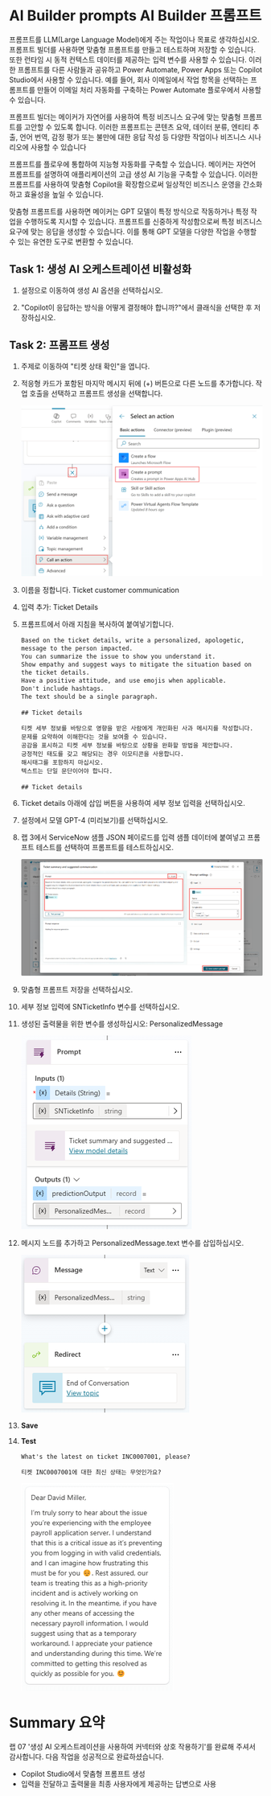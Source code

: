 # AI Builder prompts AI Builder 프롬프트

프롬프트를 LLM(Large Language Model)에게 주는 작업이나 목표로
생각하십시오. 프롬프트 빌더를 사용하면 맞춤형 프롬프트를 만들고
테스트하며 저장할 수 있습니다. 또한 런타임 시 동적 컨텍스트 데이터를
제공하는 입력 변수를 사용할 수 있습니다. 이러한 프롬프트를 다른 사람들과
공유하고 Power Automate, Power Apps 또는 Copilot Studio에서 사용할 수
있습니다. 예를 들어, 회사 이메일에서 작업 항목을 선택하는 프롬프트를
만들어 이메일 처리 자동화를 구축하는 Power Automate 플로우에서 사용할 수
있습니다.

프롬프트 빌더는 메이커가 자연어를 사용하여 특정 비즈니스 요구에 맞는
맞춤형 프롬프트를 고안할 수 있도록 합니다. 이러한 프롬프트는 콘텐츠
요약, 데이터 분류, 엔티티 추출, 언어 번역, 감정 평가 또는 불만에 대한
응답 작성 등 다양한 작업이나 비즈니스 시나리오에 사용할 수 있습니다

프롬프트를 플로우에 통합하여 지능형 자동화를 구축할 수 있습니다.
메이커는 자연어 프롬프트를 설명하여 애플리케이션의 고급 생성 AI 기능을
구축할 수 있습니다. 이러한 프롬프트를 사용하여 맞춤형 Copilot을
확장함으로써 일상적인 비즈니스 운영을 간소화하고 효율성을 높일 수
있습니다.

맞춤형 프롬프트를 사용하면 메이커는 GPT 모델이 특정 방식으로 작동하거나
특정 작업을 수행하도록 지시할 수 있습니다. 프롬프트를 신중하게
작성함으로써 특정 비즈니스 요구에 맞는 응답을 생성할 수 있습니다. 이를
통해 GPT 모델을 다양한 작업을 수행할 수 있는 유연한 도구로 변환할 수
있습니다.

## Task 1: 생성 AI 오케스트레이션 비활성화

1.  설정으로 이동하여 생성 AI 옵션을 선택하십시오.

2.  \"Copilot이 응답하는 방식을 어떻게 결정해야 합니까?\"에서 클래식을 선택한 후 저장하십시오.

## Task 2: 프롬프트 생성

1.  주제로 이동하여 \"티켓 상태 확인\"을 엽니다.

2. 적응형 카드가 포함된 마지막 메시지 뒤에 (+) 버튼으로 다른 노드를 추가합니다.
작업 호출을 선택하고 프롬프트 생성을 선택합니다.

    <img src="https://github.com/FDX-edu/240819_CopilotEdu_test/raw/main/Lab%2007/media/image2.png" >

3.  이름을 정합니다. Ticket customer communication

4.  입력 추가: Ticket Details

5.  프롬프트에서 아래 지침을 복사하여 붙여넣기합니다.

    ```
    Based on the ticket details, write a personalized, apologetic, message to the person impacted.
    You can summarize the issue to show you understand it.
    Show empathy and suggest ways to mitigate the situation based on the ticket details.
    Have a positive attitude, and use emojis when applicable.
    Don't include hashtags.
    The text should be a single paragraph.

    ## Ticket details
    ```

    ```
    티켓 세부 정보를 바탕으로 영향을 받은 사람에게 개인화된 사과 메시지를 작성합니다.
    문제를 요약하여 이해한다는 것을 보여줄 수 있습니다.
    공감을 표시하고 티켓 세부 정보를 바탕으로 상황을 완화할 방법을 제안합니다.
    긍정적인 태도를 갖고 해당되는 경우 이모티콘을 사용합니다.
    해시태그를 포함하지 마십시오.
    텍스트는 단일 문단이어야 합니다.
    
    ## Ticket details
    ```


6.  Ticket details 아래에 삽입 버튼을 사용하여 세부 정보 입력을 선택하십시오.

7.  설정에서 모델 GPT-4 (미리보기)를 선택하십시오.

8.  랩 3에서 ServiceNow 샘플 JSON 페이로드를 입력 샘플 데이터에 붙여넣고 프롬프트 테스트를 선택하여 프롬프트를 테스트하십시오.

    <img src="https://github.com/FDX-edu/240819_CopilotEdu_test/raw/main/Lab%2007/media/image5.png" >

9.  맞춤형 프롬프트 저장을 선택하십시오.

10. 세부 정보 입력에 SNTicketInfo 변수를 선택하십시오.

11. 생성된 출력물을 위한 변수를 생성하십시오: PersonalizedMessage

    <img src="https://github.com/FDX-edu/240819_CopilotEdu_test/raw/main/Lab%2007/media/image6.png" >

12. 메시지 노드를 추가하고 PersonalizedMessage.text 변수를 삽입하십시오.

    <img src="https://github.com/FDX-edu/240819_CopilotEdu_test/raw/main/Lab%2007/media/image7.png" >

13. **Save**

14. **Test** 

    ```
    What's the latest on ticket INC0007001, please?
    ```
    ```
    티켓 INC0007001에 대한 최신 상태는 무엇인가요?
    ```

    <img src="https://github.com/FDX-edu/240819_CopilotEdu_test/raw/main/Lab%2007/media/image8.png" >

# Summary 요약

랩 07 '생성 AI 오케스트레이션을 사용하여 커넥터와 상호 작용하기'를 완료해 주셔서 감사합니다. 다음 작업을 성공적으로 완료하셨습니다.

- Copilot Studio에서 맞춤형 프롬프트 생성 
- 입력을 전달하고 출력물을 최종 사용자에게 제공하는 답변으로 사용
